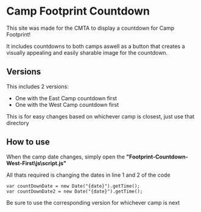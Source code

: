 # Camp Footprint Countdown

This site was made for the CMTA to display a countdown for Camp Footprint!

It includes countdowns to both camps aswell as a button that creates a visually appealing and easily sharable image for the countdown.

## Versions

This includes 2 versions:
- One with the East Camp countdown first
- One with the West Camp countdown first

This is for easy changes based on whichever camp is closest, just use that directory

## How to use

When the camp date changes, simply open the **"Footprint-Countdown-West-First\js\script.js"**

All thats required is changing the dates in line 1 and 2 of the code
```
var countDownDate = new Date("{date}").getTime();
var countDownDate2 = new Date("{date}").getTime();
```
Be sure to use the corresponding version for whichever camp is next
